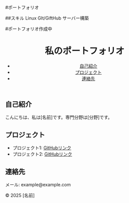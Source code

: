 #ポートフォリオ

##スキル
Linux
GIt/GiftHub
サーバー構築

#ポートフォリオ作成中


<!DOCTYPE html>
<html lang="ja">
<head>
    <meta charset="UTF-8">
    <meta name="viewport" content="width=device-width, initial-scale=1.0">
    <title>ポートフォリオ</title>
    <link rel="stylesheet" href="style.css">
</head>
<body>
    <header>
        <h1>私のポートフォリオ</h1>
        <nav>
            <ul>
                <li><a href="#about">自己紹介</a></li>
                <li><a href="#projects">プロジェクト</a></li>
                <li><a href="#contact">連絡先</a></li>
            </ul>
        </nav>
    </header>
    <section id="about">
        <h2>自己紹介</h2>
        <p>こんにちは、私は[名前]です。専門分野は[分野]です。</p>
    </section>
    <section id="projects">
        <h2>プロジェクト</h2>
        <ul>
            <li>プロジェクト1: <a href="https://github.com/your-repo" target="_blank">GitHubリンク</a></li>
            <li>プロジェクト2: <a href="https://github.com/your-repo" target="_blank">GitHubリンク</a></li>
        </ul>
    </section>
    <section id="contact">
        <h2>連絡先</h2>
        <p>メール: example@example.com</p>
    </section>
    <footer>
        <p>© 2025 [名前]</p>
    </footer>
</body>
</html>
